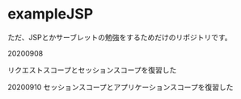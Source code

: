 # exampleJSP

ただ、JSPとかサーブレットの勉強をするためだけのリポジトリです。

20200908

リクエストスコープとセッションスコープを復習した

20200910
セッションスコープとアプリケーションスコープを復習した

